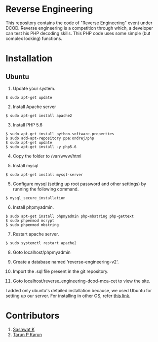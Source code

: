 # Reverse Engineering
This repository contains the code of "Reverse Engineering" event under DCOD. Reverse engineering is a competition through which, a developer can test his PHP decoding skills. This PHP code uses some simple (but complex looking) functions.

# Installation

## Ubuntu 

1. Update your system.
```
$ sudo apt-get update
```

2. Install Apache server
```
$ sudo apt-get install apache2
```

3. Install PHP 5.6
```
$ sudo apt-get install python-software-properties
$ sudo add-apt-repository ppa:ondrej/php
$ sudo apt-get update
$ sudo apt-get install -y php5.6
```

4. Copy the folder to /var/www/html

5. Install mysql

```
$ sudo apt-get install mysql-server
```

5. Configure mysql (setting up root password and other settings) by running the following command.
```
$ mysql_secure_installation
```

6. Install phpmyadmin.
```
$ sudo apt-get install phpmyadmin php-mbstring php-gettext
$ sudo phpenmod mcrypt
$ sudo phpenmod mbstring
```

7. Restart apache server.
```
$ sudo systemctl restart apache2
```
8. Goto localhost/phpmyadmin

9. Create a database named 'reverse-engineering-v2'.

10. Import the .sql file present in the git repository.

11. Goto localhost/reverse_engineering-dcod-mca-cet to view the site.

I added only ubuntu's detailed installation because, we used Ubuntu for setting up our server. For installing in other OS, refer [this link](https://www.sashwat.in/web/PHP-installation/).

# Contributors
1. [Sashwat K](https://www.sashwat.in)
2. [Tarun P Karun](https://www.tharunpkarun.com/)
